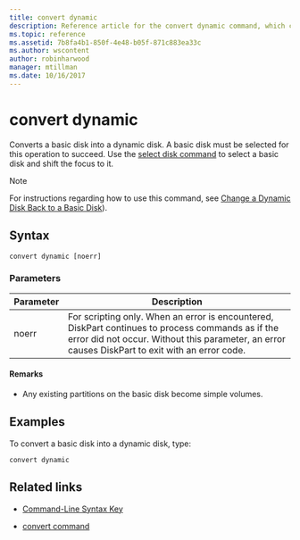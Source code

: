 ```yaml
---
title: convert dynamic
description: Reference article for the convert dynamic command, which converts a basic disk into a dynamic disk.
ms.topic: reference
ms.assetid: 7b8fa4b1-850f-4e48-b05f-871c883ea33c
ms.author: wscontent
author: robinharwood
manager: mtillman
ms.date: 10/16/2017
---
```


# convert dynamic

Converts a basic disk into a dynamic disk. A basic disk must be selected for this operation to succeed. Use the [select disk command](select-disk.md) to select a basic disk and shift the focus to it.

> [!NOTE]
> For instructions regarding how to use this command, see [Change a Dynamic Disk Back to a Basic Disk](/previous-versions/windows/it-pro/windows-server-2008-r2-and-2008/cc755238(v=ws.11))).

## Syntax

```
convert dynamic [noerr]
```

### Parameters

| Parameter | Description |
| --------- | ----------- |
| noerr | For scripting only. When an error is encountered, DiskPart continues to process commands as if the error did not occur. Without this parameter, an error causes DiskPart to exit with an error code. |

#### Remarks

- Any existing partitions on the basic disk become simple volumes.

## Examples

To convert a basic disk into a dynamic disk, type:

```
convert dynamic
```

## Related links

- [Command-Line Syntax Key](command-line-syntax-key.md)

- [convert command](convert.md)
